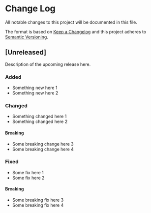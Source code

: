 # Change Log
All notable changes to this project will be documented in this file.

The format is based on [Keep a Changelog](http://keepachangelog.com/)
and this project adheres to [Semantic Versioning](http://semver.org/).

## [Unreleased]

Description of the upcoming release here.

### Added

- Something new here 1
- Something new here 2

### Changed

- Something changed here 1
- Something changed here 2

#### Breaking
- Some breaking change here 3
- Some breaking change here 4

### Fixed

- Some fix here 1
- Some fix here 2

#### Breaking
- Some breaking fix here 3
- Some breaking fix here 4
